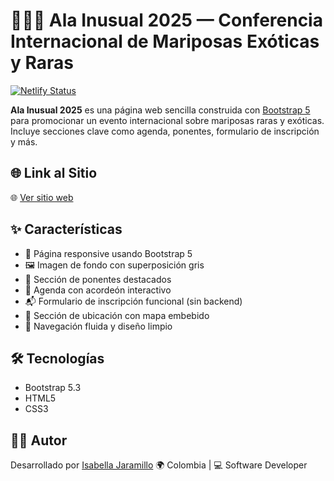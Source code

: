 # 🦋🦋🦋 Ala Inusual 2025 — Conferencia Internacional de Mariposas Exóticas y Raras

[![Netlify Status](https://api.netlify.com/api/v1/badges/2aad223e-e5ee-4437-a60c-b66cb53f5084/deploy-status)](https://app.netlify.com/projects/ala-inusual2025/deploys)

**Ala Inusual 2025** es una página web sencilla construida con [Bootstrap 5](https://getbootstrap.com/) para promocionar un evento internacional sobre mariposas raras y exóticas. Incluye secciones clave como agenda, ponentes, formulario de inscripción y más.


## 🌐 Link al Sitio

🌐 [Ver sitio web](https://ala-inusual2025.netlify.app/)


## ✨ Características

- 🌈 Página responsive usando Bootstrap 5
- 🖼️ Imagen de fondo con superposición gris
- 🧠 Sección de ponentes destacados
- 📅 Agenda con acordeón interactivo
- 📬 Formulario de inscripción funcional (sin backend)
- 📍 Sección de ubicación con mapa embebido
- 🔗 Navegación fluida y diseño limpio


## 🛠️ Tecnologías

- Bootstrap 5.3
- HTML5
- CSS3



## 🧑‍💻 Autor

Desarrollado por [Isabella Jaramillo](https://isabellajaramillo.netlify.app/) 
🌍 Colombia | 💻 Software Developer
